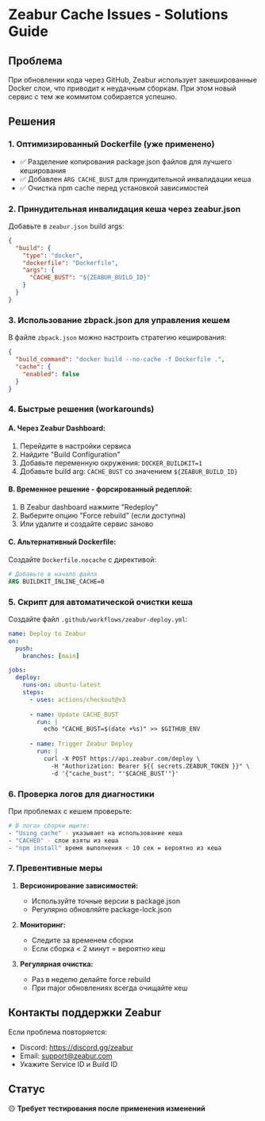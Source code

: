 # Zeabur Cache Issues - Solutions Guide

## Проблема
При обновлении кода через GitHub, Zeabur использует закешированные Docker слои, что приводит к неудачным сборкам. При этом новый сервис с тем же коммитом собирается успешно.

## Решения

### 1. Оптимизированный Dockerfile (уже применено)
- ✅ Разделение копирования package.json файлов для лучшего кеширования
- ✅ Добавлен `ARG CACHE_BUST` для принудительной инвалидации кеша
- ✅ Очистка npm cache перед установкой зависимостей

### 2. Принудительная инвалидация кеша через zeabur.json
Добавьте в `zeabur.json` build args:

```json
{
  "build": {
    "type": "docker",
    "dockerfile": "Dockerfile",
    "args": {
      "CACHE_BUST": "${ZEABUR_BUILD_ID}"
    }
  }
}
```

### 3. Использование zbpack.json для управления кешем
В файле `zbpack.json` можно настроить стратегию кеширования:

```json
{
  "build_command": "docker build --no-cache -f Dockerfile .",
  "cache": {
    "enabled": false
  }
}
```

### 4. Быстрые решения (workarounds)

#### A. Через Zeabur Dashboard:
1. Перейдите в настройки сервиса
2. Найдите "Build Configuration"
3. Добавьте переменную окружения: `DOCKER_BUILDKIT=1`
4. Добавьте build arg: `CACHE_BUST` со значением `${ZEABUR_BUILD_ID}`

#### B. Временное решение - форсированный редеплой:
1. В Zeabur dashboard нажмите "Redeploy"
2. Выберите опцию "Force rebuild" (если доступна)
3. Или удалите и создайте сервис заново

#### C. Альтернативный Dockerfile:
Создайте `Dockerfile.nocache` с директивой:
```dockerfile
# Добавьте в начало файла
ARG BUILDKIT_INLINE_CACHE=0
```

### 5. Скрипт для автоматической очистки кеша

Создайте файл `.github/workflows/zeabur-deploy.yml`:

```yaml
name: Deploy to Zeabur
on:
  push:
    branches: [main]

jobs:
  deploy:
    runs-on: ubuntu-latest
    steps:
      - uses: actions/checkout@v3
      
      - name: Update CACHE_BUST
        run: |
          echo "CACHE_BUST=$(date +%s)" >> $GITHUB_ENV
          
      - name: Trigger Zeabur Deploy
        run: |
          curl -X POST https://api.zeabur.com/deploy \
            -H "Authorization: Bearer ${{ secrets.ZEABUR_TOKEN }}" \
            -d '{"cache_bust": "'$CACHE_BUST'"}'
```

### 6. Проверка логов для диагностики

При проблемах с кешем проверьте:
```bash
# В логах сборки ищите:
- "Using cache" - указывает на использование кеша
- "CACHED" - слои взяты из кеша
- "npm install" время выполнения < 10 сек = вероятно из кеша
```

### 7. Превентивные меры

1. **Версионирование зависимостей:**
   - Используйте точные версии в package.json
   - Регулярно обновляйте package-lock.json

2. **Мониторинг:**
   - Следите за временем сборки
   - Если сборка < 2 минут = вероятно кеш

3. **Регулярная очистка:**
   - Раз в неделю делайте force rebuild
   - При major обновлениях всегда очищайте кеш

## Контакты поддержки Zeabur

Если проблема повторяется:
- Discord: https://discord.gg/zeabur
- Email: support@zeabur.com
- Укажите Service ID и Build ID

## Статус
🟡 **Требует тестирования после применения изменений** 